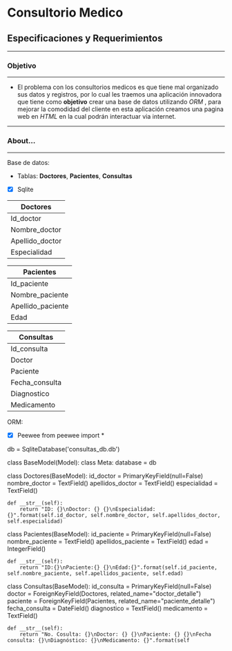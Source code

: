 # Consultorio Medico

## Especificaciones y Requerimientos
-----------------------------------------------------------------------------------------------------

### Objetivo
-----------------------------------------------------------------------------------------------------

- El problema con los consultorios medicos es que tiene mal organizado sus datos y registros, por lo cual les traemos una aplicación innovadora que tiene como **objetivo** crear una base de datos utilizando *ORM* , para mejorar la comodidad del cliente en esta aplicación creamos una pagina web en *HTML*  en la cual podrán interactuar via internet.

-----------------------------------------------------------------------------------------------------

### About...
-----------------------------------------------------------------------------------------------------

Base de datos:

- Tablas: **Doctores**, **Pacientes**, **Consultas**
- [x] Sqlite

| Doctores   |     
| ---------- |
| Id_doctor  | 
| Nombre_doctor |
| Apellido_doctor |
| Especialidad |

| Pacientes   |     
| ---------- |
| Id_paciente  | 
| Nombre_paciente |
| Apellido_paciente |
| Edad |

| Consultas   |     
| ---------- |
| Id_consulta  | 
| Doctor |
| Paciente |
| Fecha_consulta |
| Diagnostico |
| Medicamento |


ORM:
- [x] Peewee
from peewee import *

db = SqliteDatabase('consultas_db.db')

class BaseModel(Model):
    class Meta:
        database = db

class Doctores(BaseModel):
    id_doctor = PrimaryKeyField(null=False)
    nombre_doctor = TextField()
    apellidos_doctor = TextField()
    especialidad = TextField()

    def __str__(self):
        return "ID: {}\nDoctor: {} {}\nEspecialidad: {}".format(self.id_doctor, self.nombre_doctor, self.apellidos_doctor, self.especialidad)


class Pacientes(BaseModel):
    id_paciente = PrimaryKeyField(null=False)
    nombre_paciente = TextField()
    apellidos_paciente = TextField()
    edad = IntegerField()

    def __str__(self):
        return "ID:{}\nPaciente:{} {}\nEdad:{}".format(self.id_paciente, self.nombre_paciente, self.apellidos_paciente, self.edad)


class Consultas(BaseModel):
    id_consulta = PrimaryKeyField(null=False)
    doctor = ForeignKeyField(Doctores, related_name="doctor_detalle")
    paciente = ForeignKeyField(Pacientes, related_name="paciente_detalle")
    fecha_consulta = DateField()
    diagnostico = TextField()
    medicamento = TextField()

    def __str__(self):
        return "No. Cosulta: {}\nDoctor: {} {}\nPaciente: {} {}\nFecha consulta: {}\nDiagnóstico: {}\nMedicamento: {}".format(self
